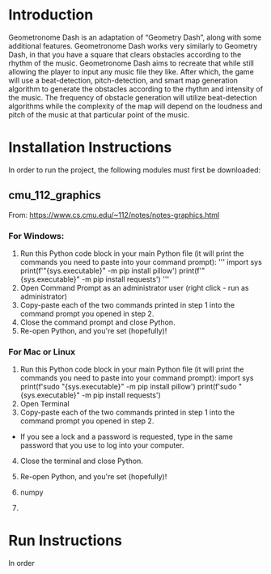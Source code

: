 
# Introduction

Geometronome Dash is an adaptation of “Geometry Dash”, along with some additional features. Geometronome Dash works very similarly to Geometry Dash, in that you have a square that clears obstacles according to the rhythm of the music. Geometronome Dash aims to recreate that while still allowing the player to input any music file they like. After which, the game will use a beat-detection, pitch-detection, and smart map generation algorithm to generate the obstacles according to the rhythm and intensity of the music. The frequency of obstacle generation will utilize beat-detection algorithms while the complexity of the map will depend on the loudness and pitch of the music at that particular point of the music.

# Installation Instructions

In order to run the project, the following modules must first be downloaded:

## cmu_112_graphics

From: https://www.cs.cmu.edu/~112/notes/notes-graphics.html

### For Windows:
1. Run this Python code block in your main Python file (it will print the commands you need to paste into your command prompt):
'''
import sys
print(f'"{sys.executable}" -m pip install pillow')
print(f'"{sys.executable}" -m pip install requests')
'''
2. Open Command Prompt as an administrator user (right click - run as administrator)
3. Copy-paste each of the two commands printed in step 1 into the command prompt you opened in step 2.
4. Close the command prompt and close Python.
5. Re-open Python, and you're set (hopefully)!

### For Mac or Linux
1. Run this Python code block in your main Python file (it will print the commands you need to paste into your command prompt):
import sys
print(f'sudo "{sys.executable}" -m pip install pillow')
print(f'sudo "{sys.executable}" -m pip install requests')
2. Open Terminal
3. Copy-paste each of the two commands printed in step 1 into the command prompt you opened in step 2.
- If you see a lock and a password is requested, type in the same password that you use to log into your computer.
4. Close the terminal and close Python.
5. Re-open Python, and you're set (hopefully)!

2. numpy
3. 

# Run Instructions

In order 